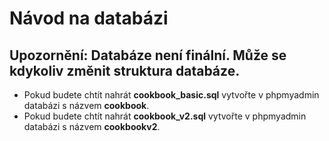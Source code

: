# Návod na databázi
## Upozornění: Databáze není finální. Může se kdykoliv změnit struktura databáze.
- Pokud budete chtít nahrát **cookbook_basic.sql** vytvořte v phpmyadmin databázi s názvem **cookbook**.
- Pokud budete chtít nahrát **cookbook_v2.sql** vytvořte v phpmyadmin databázi s názvem **cookbookv2**.
